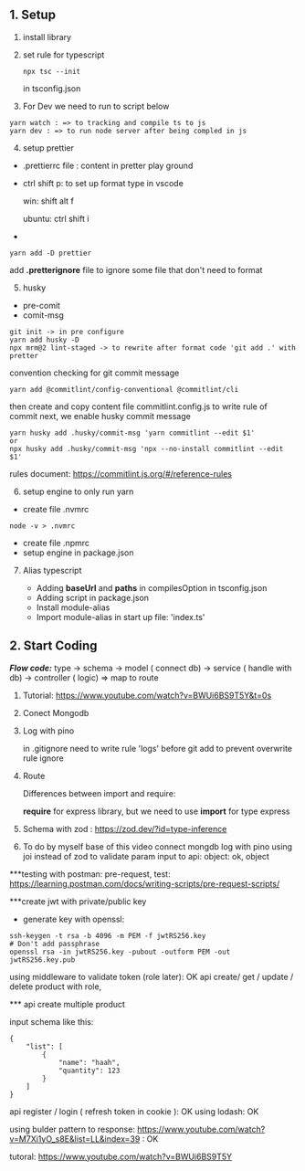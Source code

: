 ## 1. Setup

1. install library
2. set rule for typescript

   ```
   npx tsc --init
   ```

   in tsconfig.json

3. For Dev we need to run to script below

```
yarn watch : => to tracking and compile ts to js
yarn dev : => to run node server after being compled in js
```

4. setup prettier

- .prettierrc file : content in pretter play ground

* ctrl shift p: to set up format type in vscode

  win: shift alt f

  ubuntu: ctrl shift i

-

```
yarn add -D prettier
```

add **.pretterignore** file to ignore some file that don't need to format

5. husky

- pre-comit
- comit-msg

```
git init -> in pre configure
yarn add husky -D
npx mrm@2 lint-staged -> to rewrite after format code 'git add .' with pretter
```

convention checking for git commit message

```
yarn add @commitlint/config-conventional @commitlint/cli
```

then create and copy content file commitlint.config.js to write rule of commit
next, we enable husky commit message

```
yarn husky add .husky/commit-msg 'yarn commitlint --edit $1'
or
npx husky add .husky/commit-msg 'npx --no-install commitlint --edit $1'
```

rules document: https://commitlint.js.org/#/reference-rules

6. setup engine to only run yarn
- create file .nvmrc
```
node -v > .nvmrc
```
- create file .npmrc
- setup engine in package.json

7. Alias typescript

    - Adding **baseUrl** and **paths** in compilesOption in tsconfig.json
    - Adding script in package.json
    - Install module-alias
    - Import module-alias in start up file: 'index.ts'

## 2. Start Coding

***Flow code:***
type -> schema -> model ( connect db) -> service ( handle with db) -> controller ( logic) => map to route

1. Tutorial: https://www.youtube.com/watch?v=BWUi6BS9T5Y&t=0s 
2. Conect Mongodb
3. Log with pino

    in .gitignore need to write rule 'logs' before git add to prevent overwrite rule ignore

4. Route

     Differences between import and require:

    **require** for express library,  but we need to use **import** for type express
5. Schema with zod : https://zod.dev/?id=type-inference 

6. To do by myself base of this video
connect mongdb
log with pino
using joi instead of zod to validate param input to api: object: ok, object

***testing with postman: pre-request, test: https://learning.postman.com/docs/writing-scripts/pre-request-scripts/

***create jwt with private/public key
- generate key with openssl: 
```
ssh-keygen -t rsa -b 4096 -m PEM -f jwtRS256.key
# Don't add passphrase
openssl rsa -in jwtRS256.key -pubout -outform PEM -out jwtRS256.key.pub

```

using middleware to validate token (role later): OK
api create/ get / update / delete product with role,

*** api  create multiple product

input schema like this:
```
{
    "list": [
        {
            "name": "haah",
            "quantity": 123
        }
    ]
}
```

api register / login ( refresh token in cookie ): OK
using lodash: OK

using bulder pattern to response: https://www.youtube.com/watch?v=M7Xi1yO_s8E&list=LL&index=39 : OK

tutoral: https://www.youtube.com/watch?v=BWUi6BS9T5Y

